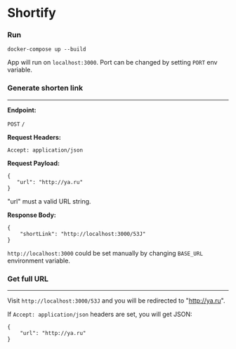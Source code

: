 Shortify
========

### Run

`docker-compose up --build`

App will run on `localhost:3000`. Port can be changed by setting `PORT` env variable.

### Generate shorten link

___________

**Endpoint:**

`POST` `/`

**Request Headers:**

`Accept: application/json`

**Request Payload:**

```
{
   "url": "http://ya.ru"
}
```

"url" must a valid URL string.

**Response Body:**

```
{
    "shortLink": "http://localhost:3000/53J"
}
```

`http://localhost:3000` could be set manually by changing `BASE_URL` environment variable.

### Get full URL

___________

Visit `http://localhost:3000/53J` and you will be redirected to "http://ya.ru".

If `Accept: application/json` headers are set, you will get JSON:

```
{
    "url": "http://ya.ru"
}
```